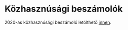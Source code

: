 # Közhasznúsági beszámolók

2020-as közhasznúsági beszámoló letölthető [innen](${var.weburl}/assets/files/KOZHASZNUSAGI_JELENTES_2020.pdf ':ignore').